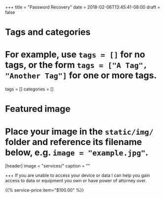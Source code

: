 +++
title = "Password Recovery"
date = 2018-02-06T13:45:41-08:00
draft = false

# Tags and categories
# For example, use `tags = []` for no tags, or the form `tags = ["A Tag", "Another Tag"]` for one or more tags.
tags = []
categories = []

# Featured image
# Place your image in the `static/img/` folder and reference its filename below, e.g. `image = "example.jpg"`.
[header]
image = "services/"
caption = ""

+++
If you are unable to access your device or data I can help you gain access to data or equipment you own or have power of attorney over.

{{% service-price item="$100.00" %}}